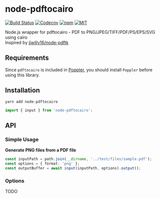 # node-pdftocairo
[![Build Status](https://travis-ci.org/CodeDaraW/node-pdftocairo.svg?branch=master)](https://travis-ci.org/CodeDaraW/node-pdftocairo)
[![Codecov](https://img.shields.io/codecov/c/github/CodeDaraW/node-pdftocairo)](https://codecov.io/gh/CodeDaraW/node-pdftocairo)
[![npm](https://img.shields.io/npm/v/node-pdftocairo)](https://www.npmjs.com/package/node-pdftocairo)
[![MIT](https://img.shields.io/npm/l/node-pdftocairo)](https://github.com/CodeDaraW/node-pdftocairo/blob/master/LICENSE)

Node.js wrapper for pdftocairo - PDF to PNG/JPEG/TIFF/PDF/PS/EPS/SVG using cairo  
Inspired by [jjwilly16/node-pdftk](https://github.com/jjwilly16/node-pdftk/)

## Requirements
Since `pdftocairo` is included in [Poppler](https://poppler.freedesktop.org/), you should install `Poppler` before using this library.

## Installation
``` shell
yarn add node-pdftocairo
```

``` typescript
import { input } from 'node-pdftocairo';
```

## API
### Simple Usage
**Generate PNG files from a PDF file**

``` typescript
const inputPath = path.join(__dirname, '../test/files/sample.pdf');
const options = { format: 'png' };
const outputBuffer = await input(inputPath, options).output();
```

### Options
TODO
